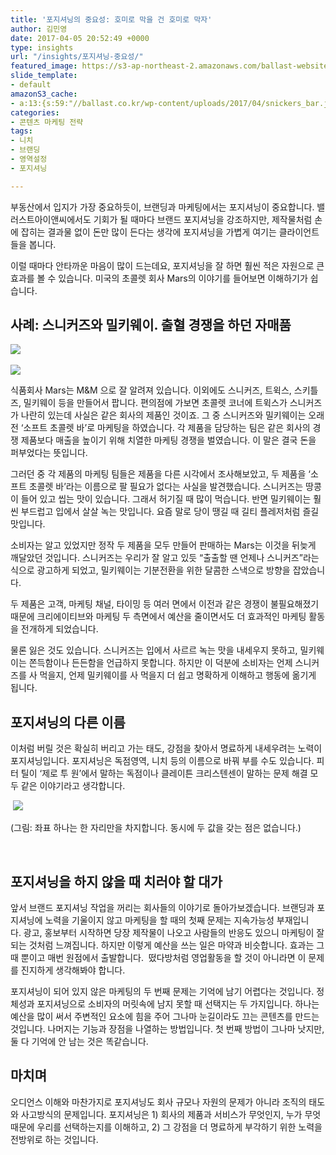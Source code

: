 ```yaml
---
title: '포지셔닝의 중요성: 호미로 막을 건 호미로 막자'
author: 김민영
date: 2017-04-05 20:52:49 +0000
type: insights
url: "/insights/포지셔닝-중요성/"
featured_image: https://s3-ap-northeast-2.amazonaws.com/ballast-website-images/wp-content/uploads/2017/04/15105821/img.png
slide_template:
- default
amazonS3_cache:
- a:13:{s:59:"//ballast.co.kr/wp-content/uploads/2017/04/snickers_bar.jpg";i:53325;s:109:"//s3-ap-northeast-2.amazonaws.com/ballast-website-images/wp-content/uploads/2017/04/15105819/snickers_bar.jpg";i:53325;s:59:"//ballast.co.kr/wp-content/uploads/2017/04/milkyway_bar.jpg";i:53324;s:109:"//s3-ap-northeast-2.amazonaws.com/ballast-website-images/wp-content/uploads/2017/04/15105820/milkyway_bar.jpg";i:53324;s:50:"//ballast.co.kr/wp-content/uploads/2017/04/img.png";i:53323;s:100:"//s3-ap-northeast-2.amazonaws.com/ballast-website-images/wp-content/uploads/2017/04/15105821/img.png";i:53323;s:116:"//s3-ap-northeast-2.amazonaws.com/ballast-website-images/wp-content/uploads/2017/04/15105819/snickers_bar-300x85.jpg";i:53325;s:63:"//www.ballast.co.kr/wp-content/uploads/2017/04/snickers_bar.jpg";i:53325;s:70:"//www.ballast.co.kr/wp-content/uploads/2017/04/snickers_bar-300x85.jpg";i:53325;s:117:"//s3-ap-northeast-2.amazonaws.com/ballast-website-images/wp-content/uploads/2017/04/15105820/milkyway_bar-300x105.jpg";i:53324;s:63:"//www.ballast.co.kr/wp-content/uploads/2017/04/milkyway_bar.jpg";i:53324;s:71:"//www.ballast.co.kr/wp-content/uploads/2017/04/milkyway_bar-300x105.jpg";i:53324;s:54:"//www.ballast.co.kr/wp-content/uploads/2017/04/img.png";i:53323;}
categories:
- 콘텐츠 마케팅 전략
tags:
- 니치
- 브랜딩
- 영역설정
- 포지셔닝

---
```

부동산에서 입지가 가장 중요하듯이, 브랜딩과 마케팅에서는 포지셔닝이 중요합니다. 밸러스트아이앤씨에서도 기회가 될 때마다 브랜드 포지셔닝을 강조하지만, 제작물처럼 손에 잡히는 결과물 없이 돈만 많이 든다는 생각에 포지셔닝을 가볍게 여기는 클라이언트들을 봅니다.

이럴 때마다 안타까운 마음이 많이 드는데요, 포지셔닝을 잘 하면 훨씬 적은 자원으로 큰 효과를 볼 수 있습니다. 미국의 초콜렛 회사 Mars의 이야기를 들어보면 이해하기가 쉽습니다.

## 사례: 스니커즈와 밀키웨이. 출혈 경쟁을 하던 자매품

![](https://s3-ap-northeast-2.amazonaws.com/ballast-website-images/wp-content/uploads/2017/04/15105819/snickers_bar-300x85.jpg) 

![](https://s3-ap-northeast-2.amazonaws.com/ballast-website-images/wp-content/uploads/2017/04/15105820/milkyway_bar-300x105.jpg)

식품회사 Mars는 M&M 으로 잘 알려져 있습니다. 이외에도 스니커즈, 트윅스, 스키틀즈, 밀키웨이 등을 만들어서 팝니다. 편의점에 가보면 초콜렛 코너에 트윅스가 스니커즈가 나란히 있는데 사실은 같은 회사의 제품인 것이죠. 그 중 스니커즈와 밀키웨이는 오래 전 ‘소프트 초콜렛 바’로 마케팅을 하였습니다. 각 제품을 담당하는 팀은 같은 회사의 경쟁 제품보다 매출을 높이기 위해 치열한 마케팅 경쟁을 벌였습니다. 이 말은 결국 돈을 퍼부었다는 뜻입니다.

그러던 중 각 제품의 마케팅 팀들은 제품을 다른 시각에서 조사해보았고, 두 제품을 ‘소프트 초콜렛 바’라는 이름으로 팔 필요가 없다는 사실을 발견했습니다. 스니커즈는 땅콩이 들어 있고 씹는 맛이 있습니다. 그래서 허기질 때 많이 먹습니다. 반면 밀키웨이는 훨씬 부드럽고 입에서 살살 녹는 맛입니다. 요즘 말로 당이 땡길 때 길티 플레저처럼 즐길 맛입니다.

소비자는 알고 있었지만 정작 두 제품을 모두 만들어 판매하는 Mars는 이것을 뒤늦게 깨달았던 것입니다. 스니커즈는 우리가 잘 알고 있듯 “출출할 땐 언제나 스니커즈”라는 식으로 광고하게 되었고, 밀키웨이는 기분전환을 위한 달콤한 스낵으로 방향을 잡았습니다.

두 제품은 고객, 마케팅 채널, 타이밍 등 여러 면에서 이전과 같은 경쟁이 불필요해졌기 때문에 크리에이티브와 마케팅 두 측면에서 예산을 줄이면서도 더 효과적인 마케팅 활동을 전개하게 되었습니다.

물론 잃은 것도 있습니다. 스니커즈는 입에서 사르르 녹는 맛을 내세우지 못하고, 밀키웨이는 쫀득함이나 든든함을 언급하지 못합니다. 하지만 이 덕분에 소비자는 언제 스니커즈를 사 먹을지, 언제 밀키웨이를 사 먹을지 더 쉽고 명확하게 이해하고 행동에 옮기게 됩니다.

## 포지셔닝의 다른 이름

이처럼 버릴 것은 확실히 버리고 가는 태도, 강점을 찾아서 명료하게 내세우려는 노력이 포지셔닝입니다. 포지셔닝은 독점영역, 니치 등의 이름으로 바꿔 부를 수도 있습니다. 피터 틸이 ‘제로 투 원’에서 말하는 독점이나 클레이튼 크리스텐센이 말하는 문제 해결 모두 같은 이야기라고 생각합니다.

 ![](https://s3-ap-northeast-2.amazonaws.com/ballast-website-images/wp-content/uploads/2017/04/15105821/img.png)

 (그림: 좌표 하나는 한 자리만을 차지합니다. 동시에 두 값을 갖는 점은 없습니다.)

 

## 포지셔닝을 하지 않을 때 치러야 할 대가

앞서 브랜드 포지셔닝 작업을 꺼리는 회사들의 이야기로 돌아가보겠습니다. 브랜딩과 포지셔닝에 노력을 기울이지 않고 마케팅을 할 때의 첫째 문제는 지속가능성 부재입니다. 광고, 홍보부터 시작하면 당장 제작물이 나오고 사람들의 반응도 있으니 마케팅이 잘 되는 것처럼 느껴집니다. 하지만 이렇게 예산을 쓰는 일은 마약과 비슷합니다. 효과는 그 때 뿐이고 매번 원점에서 출발합니다.  떴다방처럼 영업활동을 할 것이 아니라면 이 문제를 진지하게 생각해봐야 합니다.

포지셔닝이 되어 있지 않은 마케팅의 두 번째 문제는 기억에 남기 어렵다는 것입니다. 정체성과 포지셔닝으로 소비자의 머릿속에 남지 못할 때 선택지는 두 가지입니다. 하나는 예산을 많이 써서 주변적인 요소에 힘을 주어 그나마 눈길이라도 끄는 콘텐츠를 만드는 것입니다. 나머지는 기능과 장점을 나열하는 방법입니다. 첫 번째 방법이 그나마 낫지만, 둘 다 기억에 안 남는 것은 똑같습니다.

## 마치며

오디언스 이해와 마찬가지로 포지셔닝도 회사 규모나 자원의 문제가 아니라 조직의 태도와 사고방식의 문제입니다. 포지셔닝은 1) 회사의 제품과 서비스가 무엇인지, 누가 무엇 때문에 우리를 선택하는지를 이해하고, 2) 그 강점을 더 명료하게 부각하기 위한 노력을 전방위로 하는 것입니다.